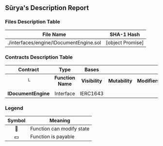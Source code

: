 ## Sūrya's Description Report

### Files Description Table


|  File Name  |  SHA-1 Hash  |
|-------------|--------------|
| ./interfaces/engine/IDocumentEngine.sol | [object Promise] |


### Contracts Description Table


|  Contract  |         Type        |       Bases      |                  |                 |
|:----------:|:-------------------:|:----------------:|:----------------:|:---------------:|
|     └      |  **Function Name**  |  **Visibility**  |  **Mutability**  |  **Modifiers**  |
||||||
| **IDocumentEngine** | Interface | IERC1643 |||


### Legend

|  Symbol  |  Meaning  |
|:--------:|-----------|
|    🛑    | Function can modify state |
|    💵    | Function is payable |
